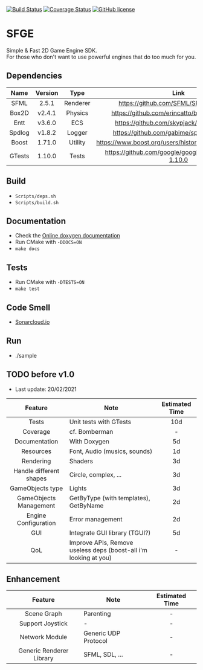 [![Build Status](https://travis-ci.com/stephgalibert/sfge.svg?token=4xRtKLGfqqmAj18wsve3&branch=main)](https://travis-ci.com/stephgalibert/sfge)
[![Coverage Status](https://coveralls.io/repos/github/stephgalibert/SFGE/badge.svg)](https://coveralls.io/github/stephgalibert/SFGE)
[![GitHub license](https://img.shields.io/github/license/stephgalibert/SFGE)](https://github.com/stephgalibert/SFGE/blob/main/LICENSE)


# SFGE
Simple & Fast 2D Game Engine SDK.  
For those who don't want to use powerful engines that do too much for you.

## Dependencies
| Name   | Version | Type    | Link |
| :----: | :----: | :------: | :------------------------------------------------------: |
| SFML   | 2.5.1  | Renderer | https://github.com/SFML/SFML/tree/2.5.1                  |
| Box2D  | v2.4.1 | Physics  | https://github.com/erincatto/box2d/tree/v2.4.1           |
| Entt   | v3.6.0 | ECS      | https://github.com/skypjack/entt/tree/v3.6.0             |
| Spdlog | v1.8.2 | Logger   | https://github.com/gabime/spdlog/tree/v1.8.2             |
| Boost  | 1.71.0 | Utility  | https://www.boost.org/users/history/version_1_71_0.html  |
| GTests | 1.10.0 | Tests    | https://github.com/google/googletest/tree/release-1.10.0 | 
 
## Build
* `Scripts/deps.sh`
* `Scripts/build.sh`

## Documentation
* Check the [Online doxygen documentation](https://stephgalibert.github.io/SFGE/)
* Run CMake with `-DDOCS=ON`
* `make docs`

## Tests
* Run CMake with `-DTESTS=ON`
* `make test`

## Code Smell
* [Sonarcloud.io](https://sonarcloud.io/dashboard?id=stephgalibert_SFGE)


## Run
* ./sample

## TODO before v1.0
* Last update: 20/02/2021

| Feature | Note | Estimated Time |
| :-----: | ----- | :------------: |
| Tests   | Unit tests with GTests | 10d
| Coverage | cf. Bomberman | -
| Documentation | With Doxygen | 5d 
| Resources | Font, Audio (musics, sounds) | 1d
| Rendering | Shaders | 3d
| Handle different shapes | Circle, complex, ... | 3d
| GameObjects type | Lights | 3d
| GameObjects Management | GetByType (with templates), GetByName | 2d
| Engine Configuration | Error management | 2d
| GUI | Integrate GUI library (TGUI?) | 5d
| QoL | Improve APIs, Remove useless deps (boost-all i'm looking at you) | -

  
## Enhancement
| Feature                   | Note                 | Estimated Time |
| :-----------------------: | -------------------- | :------------: |
| Scene Graph               | Parenting            | -              |
| Support Joystick          | -                    | -              |
| Network Module            | Generic UDP Protocol | -              |
| Generic Renderer Library  | SFML, SDL, ...       | -              |
